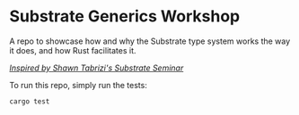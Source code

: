 # Substrate Generics Workshop

A repo to showcase how and why the Substrate type system works the way it does, and how Rust facilitates it.

[_Inspired by Shawn Tabrizi's Substrate Seminar_](https://www.youtube.com/watch?v=6cp10jVWNl4)

To run this repo, simply run the tests:

```
cargo test
```
